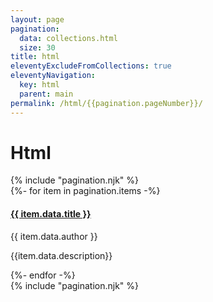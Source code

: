 ```yaml
---
layout: page
pagination:
  data: collections.html
  size: 30
title: html
eleventyExcludeFromCollections: true
eleventyNavigation:
  key: html
  parent: main
permalink: /html/{{pagination.pageNumber}}/
---
```


<h1 class="mb-3 text-center">Html</h1>
{% include "pagination.njk" %}
<div class="row">
  <div class="col">
    {%- for item in pagination.items -%}
      <article class="mb-5 position-relative">
        <h4>
        <a href="{{item.url | url }}">{{ item.data.title }}</a>
        </h4>
        <p class="font-italic">{{ item.data.author }}</p>
        <p class="mb-0">{{item.data.description}}</p>
      </article>
    {%- endfor -%}
  </div>
</div>
{% include "pagination.njk" %}
